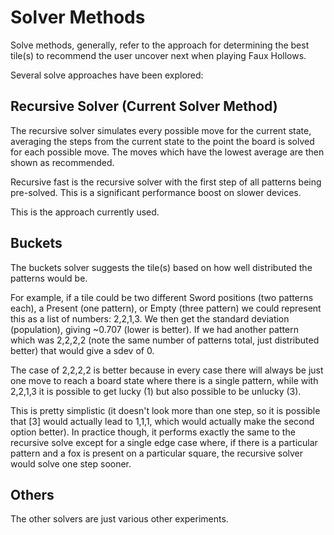 # Solver Methods

Solve methods, generally, refer to the approach for determining the best tile(s) to recommend the user uncover next when playing Faux Hollows.

Several solve approaches have been explored:

## Recursive Solver (Current Solver Method)

The recursive solver simulates every possible move for the current state, averaging the steps from the current state to the point the board is solved for each possible move. The moves which have the lowest average are then shown as recommended.

Recursive fast is the recursive solver with the first step of all patterns being pre-solved. This is a significant performance boost on slower devices.

This is the approach currently used.

## Buckets

The buckets solver suggests the tile(s) based on how well distributed the patterns would be.

For example, if a tile could be two different Sword positions (two patterns each), a Present (one pattern), or Empty (three pattern) we could represent this as a list of numbers: 2,2,1,3. We then get the standard deviation (population), giving ~0.707 (lower is better). If we had another pattern which was 2,2,2,2 (note the same number of patterns total, just distributed better) that would give a sdev of 0.

The case of 2,2,2,2 is better because in every case there will always be just one move to reach a board state where there is a single pattern, while with 2,2,1,3 it is possible to get lucky (1) but also possible to be unlucky (3).

This is pretty simplistic (it doesn't look more than one step, so it is possible that [3] would actually lead to 1,1,1, which would actually make the second option better). In practice though, it performs exactly the same to the recursive solve except for a single edge case where, if there is a particular pattern and a fox is present on a particular square, the recursive solver would solve one step sooner.

## Others

The other solvers are just various other experiments.
